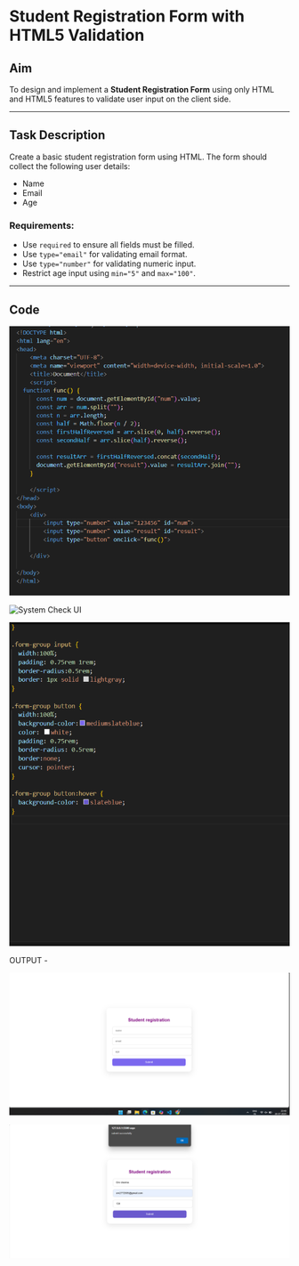 # Student Registration Form with HTML5 Validation

## Aim

To design and implement a **Student Registration Form** using only HTML and HTML5 features to validate user input on the client side.

---

## Task Description

Create a basic student registration form using HTML. The form should collect the following user details:

- Name
- Email
- Age

### Requirements:
- Use `required` to ensure all fields must be filled.
- Use `type="email"` for validating email format.
- Use `type="number"` for validating numeric input.
- Restrict age input using `min="5"` and `max="100"`.

---

## Code
![System Check UI](asseSts/html.png)

![System Check UI](asseSts/styles.png)

![System Check UI](asseSts/styles2.png)

OUTPUT - 

![System Check UI](asseSts/output.png)

![System Check UI](asseSts/output2.png)





